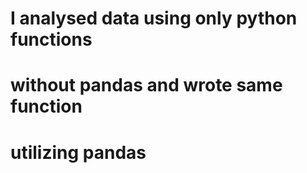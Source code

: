# I analysed data using only python functions
# without pandas and wrote same function 
# utilizing pandas
